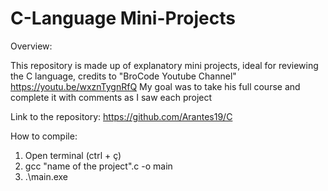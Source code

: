 # C-Language Mini-Projects

Overview: 

This repository is made up of explanatory mini projects, ideal for reviewing the C language, credits to "BroCode Youtube Channel" https://youtu.be/wxznTygnRfQ
My goal was to take his full course and complete it with comments as I saw each project

Link to the repository: https://github.com/Arantes19/C

How to compile: 

  1.  Open terminal (ctrl + ç)
  2.  gcc "name of the project".c -o main
  3.  .\main.exe
